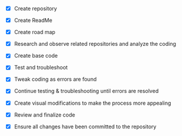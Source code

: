 - [x] Create repository
- [x] Create ReadMe
- [x] Create road map
- [x] Research and observe related repositories and analyze the coding
- [x] Create base code
- [x] Test and troubleshoot 
- [x] Tweak coding as errors are found
- [x] Continue testing & troubleshooting until errors are resolved
- [x] Create visual modifications to make the process more appealing
- [x] Review and finalize code
- [x] Ensure all changes have been committed to the repository

